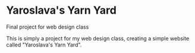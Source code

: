 # Yaroslava's Yarn Yard
Final project for web design class

This is simply a project for my web design class, creating a simple website called "Yaroslava's Yarn Yard".
